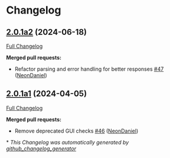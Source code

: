 # Changelog

## [2.0.1a2](https://github.com/NeonGeckoCom/skill-fallback_wolfram_alpha/tree/2.0.1a2) (2024-06-18)

[Full Changelog](https://github.com/NeonGeckoCom/skill-fallback_wolfram_alpha/compare/2.0.1a1...2.0.1a2)

**Merged pull requests:**

- Refactor parsing and error handling for better responses [\#47](https://github.com/NeonGeckoCom/skill-fallback_wolfram_alpha/pull/47) ([NeonDaniel](https://github.com/NeonDaniel))

## [2.0.1a1](https://github.com/NeonGeckoCom/skill-fallback_wolfram_alpha/tree/2.0.1a1) (2024-04-05)

[Full Changelog](https://github.com/NeonGeckoCom/skill-fallback_wolfram_alpha/compare/2.0.0...2.0.1a1)

**Merged pull requests:**

- Remove deprecated GUI checks [\#46](https://github.com/NeonGeckoCom/skill-fallback_wolfram_alpha/pull/46) ([NeonDaniel](https://github.com/NeonDaniel))



\* *This Changelog was automatically generated by [github_changelog_generator](https://github.com/github-changelog-generator/github-changelog-generator)*
